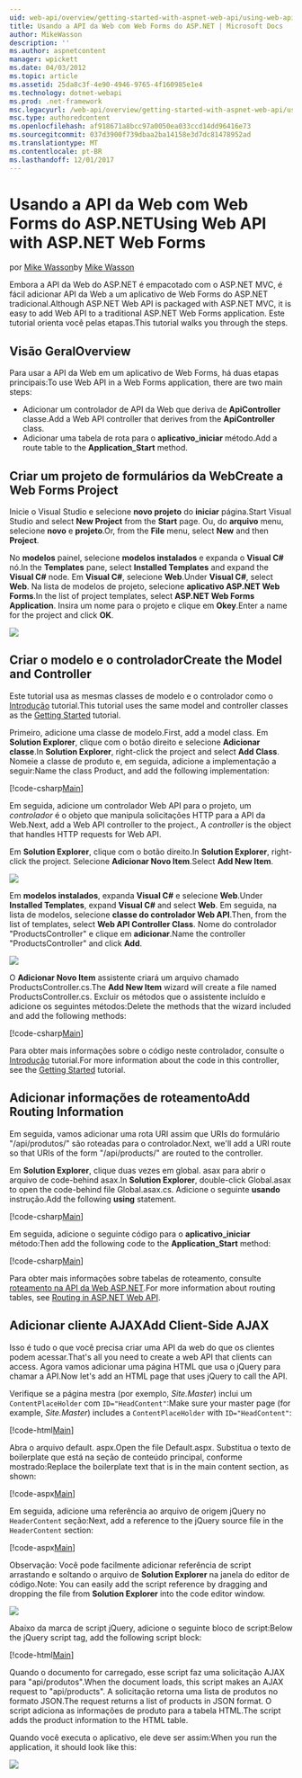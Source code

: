 ```yaml
---
uid: web-api/overview/getting-started-with-aspnet-web-api/using-web-api-with-aspnet-web-forms
title: Usando a API da Web com Web Forms do ASP.NET | Microsoft Docs
author: MikeWasson
description: ''
ms.author: aspnetcontent
manager: wpickett
ms.date: 04/03/2012
ms.topic: article
ms.assetid: 25da8c3f-4e90-4946-9765-4f160985e1e4
ms.technology: dotnet-webapi
ms.prod: .net-framework
msc.legacyurl: /web-api/overview/getting-started-with-aspnet-web-api/using-web-api-with-aspnet-web-forms
msc.type: authoredcontent
ms.openlocfilehash: af918671a8bcc97a0050ea033ccd14dd96416e73
ms.sourcegitcommit: 037d3900f739dbaa2ba14158e3d7dc81478952ad
ms.translationtype: MT
ms.contentlocale: pt-BR
ms.lasthandoff: 12/01/2017
---
```

<a name="using-web-api-with-aspnet-web-forms"></a><span data-ttu-id="18256-102">Usando a API da Web com Web Forms do ASP.NET</span><span class="sxs-lookup"><span data-stu-id="18256-102">Using Web API with ASP.NET Web Forms</span></span>
====================
<span data-ttu-id="18256-103">por [Mike Wasson](https://github.com/MikeWasson)</span><span class="sxs-lookup"><span data-stu-id="18256-103">by [Mike Wasson](https://github.com/MikeWasson)</span></span>

<span data-ttu-id="18256-104">Embora a API da Web do ASP.NET é empacotado com o ASP.NET MVC, é fácil adicionar API da Web a um aplicativo de Web Forms do ASP.NET tradicional.</span><span class="sxs-lookup"><span data-stu-id="18256-104">Although ASP.NET Web API is packaged with ASP.NET MVC, it is easy to add Web API to a traditional ASP.NET Web Forms application.</span></span> <span data-ttu-id="18256-105">Este tutorial orienta você pelas etapas.</span><span class="sxs-lookup"><span data-stu-id="18256-105">This tutorial walks you through the steps.</span></span>

## <a name="overview"></a><span data-ttu-id="18256-106">Visão Geral</span><span class="sxs-lookup"><span data-stu-id="18256-106">Overview</span></span>

<span data-ttu-id="18256-107">Para usar a API da Web em um aplicativo de Web Forms, há duas etapas principais:</span><span class="sxs-lookup"><span data-stu-id="18256-107">To use Web API in a Web Forms application, there are two main steps:</span></span>

- <span data-ttu-id="18256-108">Adicionar um controlador de API da Web que deriva de **ApiController** classe.</span><span class="sxs-lookup"><span data-stu-id="18256-108">Add a Web API controller that derives from the **ApiController** class.</span></span>
- <span data-ttu-id="18256-109">Adicionar uma tabela de rota para o **aplicativo\_iniciar** método.</span><span class="sxs-lookup"><span data-stu-id="18256-109">Add a route table to the **Application\_Start** method.</span></span>

## <a name="create-a-web-forms-project"></a><span data-ttu-id="18256-110">Criar um projeto de formulários da Web</span><span class="sxs-lookup"><span data-stu-id="18256-110">Create a Web Forms Project</span></span>

<span data-ttu-id="18256-111">Inicie o Visual Studio e selecione **novo projeto** do **iniciar** página.</span><span class="sxs-lookup"><span data-stu-id="18256-111">Start Visual Studio and select **New Project** from the **Start** page.</span></span> <span data-ttu-id="18256-112">Ou, do **arquivo** menu, selecione **novo** e **projeto**.</span><span class="sxs-lookup"><span data-stu-id="18256-112">Or, from the **File** menu, select **New** and then **Project**.</span></span>

<span data-ttu-id="18256-113">No **modelos** painel, selecione **modelos instalados** e expanda o **Visual C#** nó.</span><span class="sxs-lookup"><span data-stu-id="18256-113">In the **Templates** pane, select **Installed Templates** and expand the **Visual C#** node.</span></span> <span data-ttu-id="18256-114">Em **Visual C#**, selecione **Web**.</span><span class="sxs-lookup"><span data-stu-id="18256-114">Under **Visual C#**, select **Web**.</span></span> <span data-ttu-id="18256-115">Na lista de modelos de projeto, selecione **aplicativo ASP.NET Web Forms**.</span><span class="sxs-lookup"><span data-stu-id="18256-115">In the list of project templates, select **ASP.NET Web Forms Application**.</span></span> <span data-ttu-id="18256-116">Insira um nome para o projeto e clique em **Okey**.</span><span class="sxs-lookup"><span data-stu-id="18256-116">Enter a name for the project and click **OK**.</span></span>

![](using-web-api-with-aspnet-web-forms/_static/image1.png)

## <a name="create-the-model-and-controller"></a><span data-ttu-id="18256-117">Criar o modelo e o controlador</span><span class="sxs-lookup"><span data-stu-id="18256-117">Create the Model and Controller</span></span>

<span data-ttu-id="18256-118">Este tutorial usa as mesmas classes de modelo e o controlador como o [Introdução](tutorial-your-first-web-api.md) tutorial.</span><span class="sxs-lookup"><span data-stu-id="18256-118">This tutorial uses the same model and controller classes as the [Getting Started](tutorial-your-first-web-api.md) tutorial.</span></span>

<span data-ttu-id="18256-119">Primeiro, adicione uma classe de modelo.</span><span class="sxs-lookup"><span data-stu-id="18256-119">First, add a model class.</span></span> <span data-ttu-id="18256-120">Em **Solution Explorer**, clique com o botão direito e selecione **Adicionar classe**.</span><span class="sxs-lookup"><span data-stu-id="18256-120">In **Solution Explorer**, right-click the project and select **Add Class**.</span></span> <span data-ttu-id="18256-121">Nomeie a classe de produto e, em seguida, adicione a implementação a seguir:</span><span class="sxs-lookup"><span data-stu-id="18256-121">Name the class Product, and add the following implementation:</span></span>

[!code-csharp[Main](using-web-api-with-aspnet-web-forms/samples/sample1.cs)]

<span data-ttu-id="18256-122">Em seguida, adicione um controlador Web API para o projeto, um *controlador* é o objeto que manipula solicitações HTTP para a API da Web.</span><span class="sxs-lookup"><span data-stu-id="18256-122">Next, add a Web API controller to the project., A *controller* is the object that handles HTTP requests for Web API.</span></span>

<span data-ttu-id="18256-123">Em **Solution Explorer**, clique com o botão direito.</span><span class="sxs-lookup"><span data-stu-id="18256-123">In **Solution Explorer**, right-click the project.</span></span> <span data-ttu-id="18256-124">Selecione **Adicionar Novo Item**.</span><span class="sxs-lookup"><span data-stu-id="18256-124">Select **Add New Item**.</span></span>

![](using-web-api-with-aspnet-web-forms/_static/image2.png)

<span data-ttu-id="18256-125">Em **modelos instalados**, expanda **Visual C#** e selecione **Web**.</span><span class="sxs-lookup"><span data-stu-id="18256-125">Under **Installed Templates**, expand **Visual C#** and select **Web**.</span></span> <span data-ttu-id="18256-126">Em seguida, na lista de modelos, selecione **classe do controlador Web API**.</span><span class="sxs-lookup"><span data-stu-id="18256-126">Then, from the list of templates, select **Web API Controller Class**.</span></span> <span data-ttu-id="18256-127">Nome do controlador "ProductsController" e clique em **adicionar**.</span><span class="sxs-lookup"><span data-stu-id="18256-127">Name the controller "ProductsController" and click **Add**.</span></span>

![](using-web-api-with-aspnet-web-forms/_static/image3.png)

<span data-ttu-id="18256-128">O **Adicionar Novo Item** assistente criará um arquivo chamado ProductsController.cs.</span><span class="sxs-lookup"><span data-stu-id="18256-128">The **Add New Item** wizard will create a file named ProductsController.cs.</span></span> <span data-ttu-id="18256-129">Excluir os métodos que o assistente incluído e adicione os seguintes métodos:</span><span class="sxs-lookup"><span data-stu-id="18256-129">Delete the methods that the wizard included and add the following methods:</span></span>

[!code-csharp[Main](using-web-api-with-aspnet-web-forms/samples/sample2.cs)]

<span data-ttu-id="18256-130">Para obter mais informações sobre o código neste controlador, consulte o [Introdução](tutorial-your-first-web-api.md) tutorial.</span><span class="sxs-lookup"><span data-stu-id="18256-130">For more information about the code in this controller, see the [Getting Started](tutorial-your-first-web-api.md) tutorial.</span></span>

## <a name="add-routing-information"></a><span data-ttu-id="18256-131">Adicionar informações de roteamento</span><span class="sxs-lookup"><span data-stu-id="18256-131">Add Routing Information</span></span>

<span data-ttu-id="18256-132">Em seguida, vamos adicionar uma rota URI assim que URIs do formulário &quot;/api/produtos/&quot; são roteadas para o controlador.</span><span class="sxs-lookup"><span data-stu-id="18256-132">Next, we'll add a URI route so that URIs of the form &quot;/api/products/&quot; are routed to the controller.</span></span>

<span data-ttu-id="18256-133">Em **Solution Explorer**, clique duas vezes em global. asax para abrir o arquivo de code-behind asax.</span><span class="sxs-lookup"><span data-stu-id="18256-133">In **Solution Explorer**, double-click Global.asax to open the code-behind file Global.asax.cs.</span></span> <span data-ttu-id="18256-134">Adicione o seguinte **usando** instrução.</span><span class="sxs-lookup"><span data-stu-id="18256-134">Add the following **using** statement.</span></span>

[!code-csharp[Main](using-web-api-with-aspnet-web-forms/samples/sample3.cs)]

<span data-ttu-id="18256-135">Em seguida, adicione o seguinte código para o **aplicativo\_iniciar** método:</span><span class="sxs-lookup"><span data-stu-id="18256-135">Then add the following code to the **Application\_Start** method:</span></span>

[!code-csharp[Main](using-web-api-with-aspnet-web-forms/samples/sample4.cs)]

<span data-ttu-id="18256-136">Para obter mais informações sobre tabelas de roteamento, consulte [roteamento na API da Web ASP.NET](../web-api-routing-and-actions/routing-in-aspnet-web-api.md).</span><span class="sxs-lookup"><span data-stu-id="18256-136">For more information about routing tables, see [Routing in ASP.NET Web API](../web-api-routing-and-actions/routing-in-aspnet-web-api.md).</span></span>

## <a name="add-client-side-ajax"></a><span data-ttu-id="18256-137">Adicionar cliente AJAX</span><span class="sxs-lookup"><span data-stu-id="18256-137">Add Client-Side AJAX</span></span>

<span data-ttu-id="18256-138">Isso é tudo o que você precisa criar uma API da web do que os clientes podem acessar.</span><span class="sxs-lookup"><span data-stu-id="18256-138">That's all you need to create a web API that clients can access.</span></span> <span data-ttu-id="18256-139">Agora vamos adicionar uma página HTML que usa o jQuery para chamar a API.</span><span class="sxs-lookup"><span data-stu-id="18256-139">Now let's add an HTML page that uses jQuery to call the API.</span></span>

<span data-ttu-id="18256-140">Verifique se a página mestra (por exemplo, *Site.Master*) inclui um `ContentPlaceHolder` com `ID="HeadContent"`:</span><span class="sxs-lookup"><span data-stu-id="18256-140">Make sure your master page (for example, *Site.Master*) includes a `ContentPlaceHolder` with `ID="HeadContent"`:</span></span>

[!code-html[Main](using-web-api-with-aspnet-web-forms/samples/sample8.html)]

<span data-ttu-id="18256-141">Abra o arquivo default. aspx.</span><span class="sxs-lookup"><span data-stu-id="18256-141">Open the file Default.aspx.</span></span> <span data-ttu-id="18256-142">Substitua o texto de boilerplate que está na seção de conteúdo principal, conforme mostrado:</span><span class="sxs-lookup"><span data-stu-id="18256-142">Replace the boilerplate text that is in the main content section, as shown:</span></span>

[!code-aspx[Main](using-web-api-with-aspnet-web-forms/samples/sample5.aspx)]

<span data-ttu-id="18256-143">Em seguida, adicione uma referência ao arquivo de origem jQuery no `HeaderContent` seção:</span><span class="sxs-lookup"><span data-stu-id="18256-143">Next, add a reference to the jQuery source file in the `HeaderContent` section:</span></span>

[!code-aspx[Main](using-web-api-with-aspnet-web-forms/samples/sample6.aspx?highlight=2)]

<span data-ttu-id="18256-144">Observação: Você pode facilmente adicionar referência de script arrastando e soltando o arquivo de **Solution Explorer** na janela do editor de código.</span><span class="sxs-lookup"><span data-stu-id="18256-144">Note: You can easily add the script reference by dragging and dropping the file from **Solution Explorer** into the code editor window.</span></span>

![](using-web-api-with-aspnet-web-forms/_static/image4.png)

<span data-ttu-id="18256-145">Abaixo da marca de script jQuery, adicione o seguinte bloco de script:</span><span class="sxs-lookup"><span data-stu-id="18256-145">Below the jQuery script tag, add the following script block:</span></span>

[!code-html[Main](using-web-api-with-aspnet-web-forms/samples/sample7.html)]

<span data-ttu-id="18256-146">Quando o documento for carregado, esse script faz uma solicitação AJAX para &quot;api/produtos&quot;.</span><span class="sxs-lookup"><span data-stu-id="18256-146">When the document loads, this script makes an AJAX request to &quot;api/products&quot;.</span></span> <span data-ttu-id="18256-147">A solicitação retorna uma lista de produtos no formato JSON.</span><span class="sxs-lookup"><span data-stu-id="18256-147">The request returns a list of products in JSON format.</span></span> <span data-ttu-id="18256-148">O script adiciona as informações de produto para a tabela HTML.</span><span class="sxs-lookup"><span data-stu-id="18256-148">The script adds the product information to the HTML table.</span></span>

<span data-ttu-id="18256-149">Quando você executa o aplicativo, ele deve ser assim:</span><span class="sxs-lookup"><span data-stu-id="18256-149">When you run the application, it should look like this:</span></span>

![](using-web-api-with-aspnet-web-forms/_static/image5.png)

